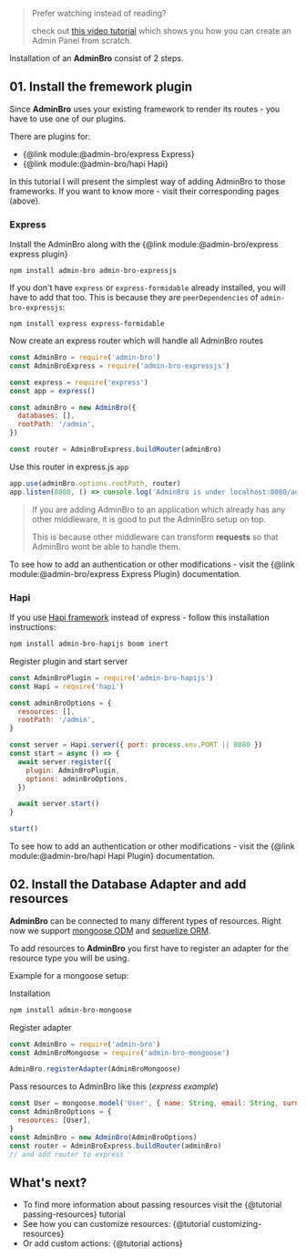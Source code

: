 > Prefer watching instead of reading?
> 
> check out [this video tutorial](https://www.youtube.com/watch?v=n0IuXnL_cWs) which shows you how you can create an Admin Panel from scratch.

Installation of an __AdminBro__ consist of 2 steps.

## 01. Install the fremework plugin

Since __AdminBro__ uses your existing framework to render its routes - you have to use one of our plugins.

There are plugins for:

* {@link module:@admin-bro/express Express}
* {@link module:@admin-bro/hapi Hapi}

In this tutorial I will present the simplest way of adding AdminBro to those frameworks. If you
want to know more - visit their corresponding pages (above).

### Express

Install the AdminBro along with the {@link module:@admin-bro/express express plugin}

```
npm install admin-bro admin-bro-expressjs
```

If you don't have `express` or `express-formidable` already installed, you will have to add that too. This is because they are `peerDependencies` of `admin-bro-expressjs`:

```
npm install express express-formidable
```

Now create an express router which will handle all AdminBro routes

```javascript
const AdminBro = require('admin-bro')
const AdminBroExpress = require('admin-bro-expressjs')

const express = require('express')
const app = express()

const adminBro = new AdminBro({
  databases: [],
  rootPath: '/admin',
})

const router = AdminBroExpress.buildRouter(adminBro)
```

Use this router in express.js `app`

```javascript
app.use(adminBro.options.rootPath, router)
app.listen(8080, () => console.log('AdminBro is under localhost:8080/admin'))
```

> If you are adding AdminBro to an application which already has any other middleware, it is good to put the AdminBro setup on top.
> 
> This is because other middleware can transform **requests** so that AdminBro wont be able to handle them.

To see how to add an authentication or other modifications - visit the {@link module:@admin-bro/express Express Plugin} documentation.

### Hapi

If you use [Hapi framework](https://hapijs.com/) instead of express - follow this installation instructions:

```bash
npm install admin-bro-hapijs boom inert
```

Register plugin and start server

```javascript
const AdminBroPlugin = require('admin-bro-hapijs')
const Hapi = require('hapi')

const adminBroOptions = {
  resources: [],
  rootPath: '/admin',
}

const server = Hapi.server({ port: process.env.PORT || 8080 })
const start = async () => {
  await server.register({
    plugin: AdminBroPlugin,
    options: adminBroOptions,
  })

  await server.start()
}

start()
```

To see how to add an authentication or other modifications - visit the {@link module:@admin-bro/hapi Hapi Plugin} documentation.

## 02. Install the Database Adapter and add resources

__AdminBro__ can be connected to many different types of resources. Right now we support [mongoose ODM](https://mongoosejs.com/) and [sequelize ORM](http://sequelizejs.com).

To add resources to __AdminBro__ you first have to register an adapter for the resource type you will be using.

Example for a mongoose setup:

Installation

```bash
npm install admin-bro-mongoose
```

Register adapter

```javascript
const AdminBro = require('admin-bro')
const AdminBroMongoose = require('admin-bro-mongoose')

AdminBro.registerAdapter(AdminBroMongoose)
```

Pass resources to AdminBro like this (_express example_)

```javascript
const User = mongoose.model('User', { name: String, email: String, surname: String })
const AdminBroOptions = {
  resources: [User],
}
const AdminBro = new AdminBro(AdminBroOptions)
const router = AdminBroExpress.buildRouter(adminBro)
// and add router to express
```

## What's next?

- To find more information about passing resources visit the {@tutorial passing-resources} tutorial
- See how you can customize resources: {@tutorial customizing-resources}
- Or add custom actions: {@tutorial actions}